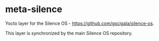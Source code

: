# meta-silence

Yocto layer for the Silence OS - <https://github.com/gscigala/silence-os>.

This layer is synchronized by the main Silence OS repository.
